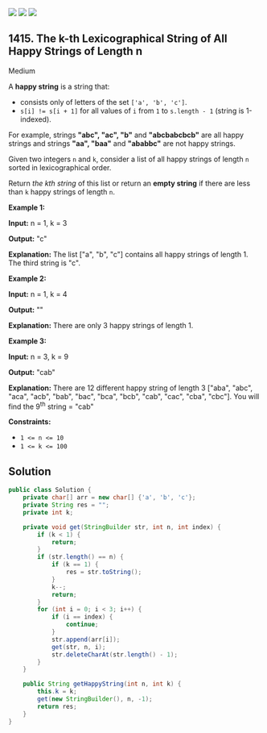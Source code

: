 [![](https://img.shields.io/github/stars/javadev/LeetCode-in-Java?label=Stars&style=flat-square)](https://github.com/javadev/LeetCode-in-Java)
[![](https://img.shields.io/github/forks/javadev/LeetCode-in-Java?label=Fork%20me%20on%20GitHub%20&style=flat-square)](https://github.com/javadev/LeetCode-in-Java/fork)
[![](https://img.shields.io/badge/-LeetCode%20in%20Kotlin-blue?style=flat-square)](https://github.com/javadev/LeetCode-in-Kotlin)

## 1415\. The k-th Lexicographical String of All Happy Strings of Length n

Medium

A **happy string** is a string that:

*   consists only of letters of the set `['a', 'b', 'c']`.
*   `s[i] != s[i + 1]` for all values of `i` from `1` to `s.length - 1` (string is 1-indexed).

For example, strings **"abc", "ac", "b"** and **"abcbabcbcb"** are all happy strings and strings **"aa", "baa"** and **"ababbc"** are not happy strings.

Given two integers `n` and `k`, consider a list of all happy strings of length `n` sorted in lexicographical order.

Return _the kth string_ of this list or return an **empty string** if there are less than `k` happy strings of length `n`.

**Example 1:**

**Input:** n = 1, k = 3

**Output:** "c"

**Explanation:** The list ["a", "b", "c"] contains all happy strings of length 1. The third string is "c".

**Example 2:**

**Input:** n = 1, k = 4

**Output:** ""

**Explanation:** There are only 3 happy strings of length 1.

**Example 3:**

**Input:** n = 3, k = 9

**Output:** "cab"

**Explanation:** There are 12 different happy string of length 3 ["aba", "abc", "aca", "acb", "bab", "bac", "bca", "bcb", "cab", "cac", "cba", "cbc"]. You will find the 9<sup>th</sup> string = "cab"

**Constraints:**

*   `1 <= n <= 10`
*   `1 <= k <= 100`

## Solution

```java
public class Solution {
    private char[] arr = new char[] {'a', 'b', 'c'};
    private String res = "";
    private int k;

    private void get(StringBuilder str, int n, int index) {
        if (k < 1) {
            return;
        }
        if (str.length() == n) {
            if (k == 1) {
                res = str.toString();
            }
            k--;
            return;
        }
        for (int i = 0; i < 3; i++) {
            if (i == index) {
                continue;
            }
            str.append(arr[i]);
            get(str, n, i);
            str.deleteCharAt(str.length() - 1);
        }
    }

    public String getHappyString(int n, int k) {
        this.k = k;
        get(new StringBuilder(), n, -1);
        return res;
    }
}
```